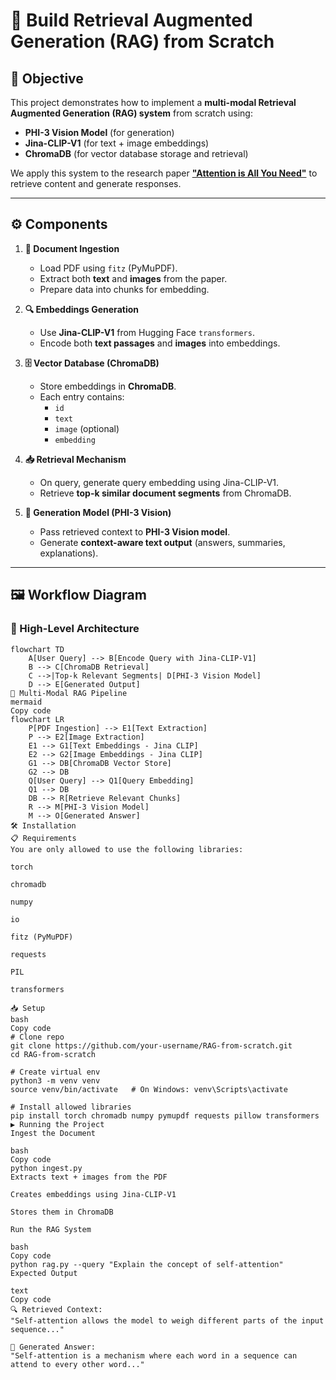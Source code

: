 # 🧠 Build Retrieval Augmented Generation (RAG) from Scratch

## 📌 Objective
This project demonstrates how to implement a **multi-modal Retrieval Augmented Generation (RAG) system** from scratch using:

- **PHI-3 Vision Model** (for generation)
- **Jina-CLIP-V1** (for text + image embeddings)
- **ChromaDB** (for vector database storage and retrieval)

We apply this system to the research paper **["Attention is All You Need"](https://proceedings.neurips.cc/paper_files/paper/2017/file/3f5ee243547dee91fbd053c1c4a845aa-Paper.pdf)** to retrieve content and generate responses.

---

## ⚙️ Components

1. **📄 Document Ingestion**  
   - Load PDF using `fitz` (PyMuPDF).  
   - Extract both **text** and **images** from the paper.  
   - Prepare data into chunks for embedding.

2. **🔍 Embeddings Generation**  
   - Use **Jina-CLIP-V1** from Hugging Face `transformers`.  
   - Encode both **text passages** and **images** into embeddings.  

3. **🗄️ Vector Database (ChromaDB)**  
   - Store embeddings in **ChromaDB**.  
   - Each entry contains:  
     - `id`  
     - `text`  
     - `image` (optional)  
     - `embedding`  

4. **📥 Retrieval Mechanism**  
   - On query, generate query embedding using Jina-CLIP-V1.  
   - Retrieve **top-k similar document segments** from ChromaDB.  

5. **🤖 Generation Model (PHI-3 Vision)**  
   - Pass retrieved context to **PHI-3 Vision model**.  
   - Generate **context-aware text output** (answers, summaries, explanations).  

---

## 🖼️ Workflow Diagram

### 🔹 High-Level Architecture
```mermaid
flowchart TD
    A[User Query] --> B[Encode Query with Jina-CLIP-V1]
    B --> C[ChromaDB Retrieval]
    C -->|Top-k Relevant Segments| D[PHI-3 Vision Model]
    D --> E[Generated Output]
🔹 Multi-Modal RAG Pipeline
mermaid
Copy code
flowchart LR
    P[PDF Ingestion] --> E1[Text Extraction]
    P --> E2[Image Extraction]
    E1 --> G1[Text Embeddings - Jina CLIP]
    E2 --> G2[Image Embeddings - Jina CLIP]
    G1 --> DB[ChromaDB Vector Store]
    G2 --> DB
    Q[User Query] --> Q1[Query Embedding]
    Q1 --> DB
    DB --> R[Retrieve Relevant Chunks]
    R --> M[PHI-3 Vision Model]
    M --> O[Generated Answer]
🛠️ Installation
📋 Requirements
You are only allowed to use the following libraries:

torch

chromadb

numpy

io

fitz (PyMuPDF)

requests

PIL

transformers

📥 Setup
bash
Copy code
# Clone repo
git clone https://github.com/your-username/RAG-from-scratch.git
cd RAG-from-scratch

# Create virtual env
python3 -m venv venv
source venv/bin/activate   # On Windows: venv\Scripts\activate

# Install allowed libraries
pip install torch chromadb numpy pymupdf requests pillow transformers
▶️ Running the Project
Ingest the Document

bash
Copy code
python ingest.py
Extracts text + images from the PDF

Creates embeddings using Jina-CLIP-V1

Stores them in ChromaDB

Run the RAG System

bash
Copy code
python rag.py --query "Explain the concept of self-attention"
Expected Output

text
Copy code
🔍 Retrieved Context:
"Self-attention allows the model to weigh different parts of the input sequence..."

🤖 Generated Answer:
"Self-attention is a mechanism where each word in a sequence can attend to every other word..."
